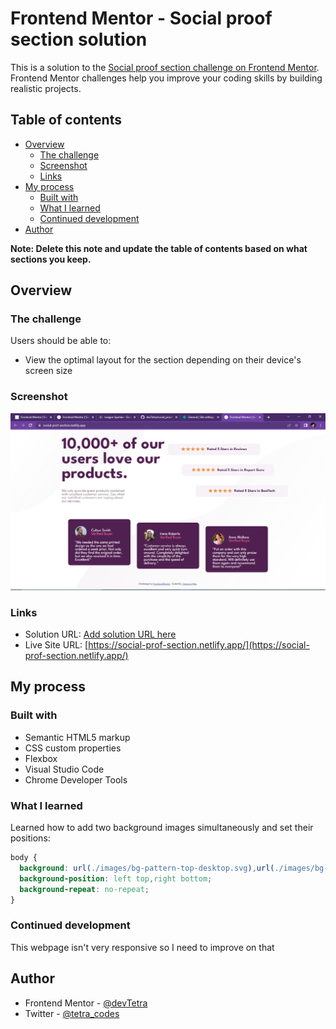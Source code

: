 # Frontend Mentor - Social proof section solution

This is a solution to the [Social proof section challenge on Frontend Mentor](https://www.frontendmentor.io/challenges/social-proof-section-6e0qTv_bA). Frontend Mentor challenges help you improve your coding skills by building realistic projects. 

## Table of contents

- [Overview](#overview)
  - [The challenge](#the-challenge)
  - [Screenshot](#screenshot)
  - [Links](#links)
- [My process](#my-process)
  - [Built with](#built-with)
  - [What I learned](#what-i-learned)
  - [Continued development](#continued-development)
- [Author](#author)

**Note: Delete this note and update the table of contents based on what sections you keep.**

## Overview

### The challenge

Users should be able to:

- View the optimal layout for the section depending on their device's screen size

### Screenshot

![](./laptop.png)

### Links

- Solution URL: [Add solution URL here](https://your-solution-url.com)
- Live Site URL: [https://social-prof-section.netlify.app/](https://social-prof-section.netlify.app/)

## My process

### Built with

- Semantic HTML5 markup
- CSS custom properties
- Flexbox
- Visual Studio Code
- Chrome Developer Tools

### What I learned

  Learned how to add two background images simultaneously and set their positions:

```css
body {
  background: url(./images/bg-pattern-top-desktop.svg),url(./images/bg-pattern-bottom-desktop.svg);
  background-position: left top,right bottom;
  background-repeat: no-repeat;
}
```

### Continued development

  This webpage isn't very responsive so I need to improve on that

## Author

- Frontend Mentor - [@devTetra](https://www.frontendmentor.io/profile/devTetra)
- Twitter - [@tetra_codes](https://twitter.com/tetra_codes)
